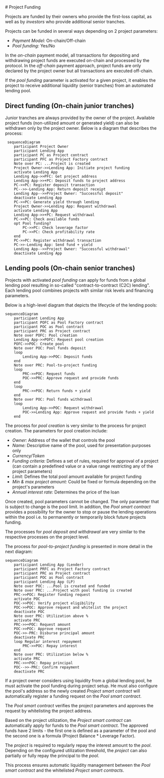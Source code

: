 <a name="ref-m7"></a># Project Funding

Projects are funded by their owners who provide the first-loss capital, as well as by *investors* who provide additional senior tranches.

Projects can be funded in several ways depending on 2 project parameters:
- *Payment Model:* On-chain/Off-chain
- *Pool funding:* Yes/No

In the *on-chain* payment model, all transactions for depositing and withdrawing project funds are executed on-chain and processed by the protocol. In the *off-chain* payment approach, project funds are only declared by the project owner but all transactions are executed off-chain. 

If the *pool funding* parameter is activated for a given project, it enables the project to receive additional liquidity (senior tranches) from an automated lending pool. 

## Direct funding (On-chain junior tranches)

Junior tranches are always provided by the owner of the project. Available project funds (non-utilized amount or generated yield) can also be withdrawn only by the project owner. Below is a diagram that describes the process:

```mermaid
 sequenceDiagram
    participant Project Owner
    participant Lending App
    participant PC as Project contract
    participant PFC as Project Factory contract
    Note over PC: ...Project is created
    Project Owner->>Lending App: Initiate project funding
    activate Lending App
    Lending App->>PFC: Get project address
    Lending App->>+PC: Deposit funds to project address
    PC->>PC: Register deposit transaction
    PC-->>-Lending App: Return deposit receipt
    Lending App-->>Project Owner: "Successful deposit"
    deactivate Lending App
    PC->>PC: Generate yield through lending
    Project Owner->>Lending App: Request withdrawal
    activate Lending App
    Lending App->>+PC: Request withdrawal
    PC->>PC: Check available funds
    opt Pool funding?
        PC->>PC: Check leverage factor
        PC->>PC: Check profitability rate
    end
    PC->>PC: Register withdrawal transaction
    PC->>-Lending App: Send fund + yield
    Lending App-->>Project Owner: "Successful withdrawal"
    deactivate Lending App
```

## Lending pools (On-chain senior tranches)

Projects with activated *pool funding* can apply for funds from a global lending pool resulting in so-called "contract-to-contract (C2C) lending". Each lending pool combines projects with similar risk levels and financing parameters. 

Below is a high-level diagram that depicts the lifecycle of the lending pools:

```mermaid
sequenceDiagram
    participant Lending App
    participant POFC as Pool Factory contract
    participant POC as Pool contract
    participant PRC as Project contract
    Note over POFC: Pool creation
    Lending App->>POFC: Request pool creation
    POFC->>POC: Create pool
    Note over POC: Pool funds deposit
    loop
        Lending App->>POC: Deposit funds
    end
    Note over PRC: Pool-to-project funding
    loop
        PRC->>POC: Request funds
        POC->>PRC: Approve request and provide funds
    end
    loop
        PRC->>POC: Return funds + yield
    end
    Note over POC: Pool funds withdrawal
    loop
        Lending App->>POC: Request withdrawal
        POC->>Lending App: Approve request and provide funds + yield
    end
```

The process for *pool creation* is very similar to the process for project creation. The parameters for pool creation include:

- *Owner:* Address of the wallet that controls the pool
- *Name:* Descriptive name of the pool, used for presentation purposes only
- *Currency/Token*
- *Funding criteria:* Defines a set of rules, required for approval of a project (can contain a predefined value or a value range restricting any of the project parameters)
- *Limit:* Defines the total pool amount available for project funding
- *Min & max project amount:* Could be fixed or formula depending on the project's parameters
- *Annual interest rate:* Determines the price of the loan

Once created, pool parameters cannot be changed. The only parameter that is subject to change is the pool limit. In addition, the *Pool smart contract* provides a possibility for the owner to stop or pause the lending operations within the pool i.e. to permanently or temporarily block future projects funding.

The processes for *pool deposit and withdrawal* are very similar to the respective processes on the project level.

The process for *pool-to-project funding* is presented in more detail in the next diagram:

```mermaid
sequenceDiagram
    participant Lending App (Lender)
    participant PRFC as Project Factory contract
    participant PRC as Project contract
    participant POC as Pool contract
    participant Lending App (LP)
    Note over POC: ...Pool is created and funded
    Note over PRC: ...Project with pool funding is created
    PRC->>POC: Register funding request
    activate POC
    POC->>POC: Verify project eligibility
    POC->>POC: Approve request and whitelist the project
    deactivate POC
    Note over PRC: Utilization above %
    activate PRC
    PRC->>+POC: Request amount
    POC->>POC: Approve request
    POC->>-PRC: Disburse principal amount
    deactivate PRC
    loop Regular interest repayment
        PRC->>POC: Repay interest
    end
    Note over PRC: Utilization below %
    activate PRC
    PRC->>+POC: Repay principal
    POC-->>-PRC: Confirm repayment
    deactivate PRC
```

If a project owner considers using liquidity from a global lending pool, he must activate the pool funding during project setup. He must also configure the pool's address so the newly created *Project smart contract* will automatically register a funding request on the *Pool smart contract*.

The *Pool smart contract* verifies the project parameters and approves the request by whitelisting the project address.

Based on the project utilization, the *Project smart contract* can automatically apply for funds to the *Pool smart contract*. The approved funds have 2 limits - the first one is defined as a parameter of the pool and the second one is a formula (Project Balance * Leverage Factor). 

The *project* is required to regularly repay the interest amount to the *pool*. Depending on the configured utilization threshold, the *project* can also partially or fully repay the principal to the *pool*.

This process ensures automatic liquidity management between the *Pool smart contract* and the whitelisted *Project smart contracts*.

<div style="page-break-after: always;"></div>